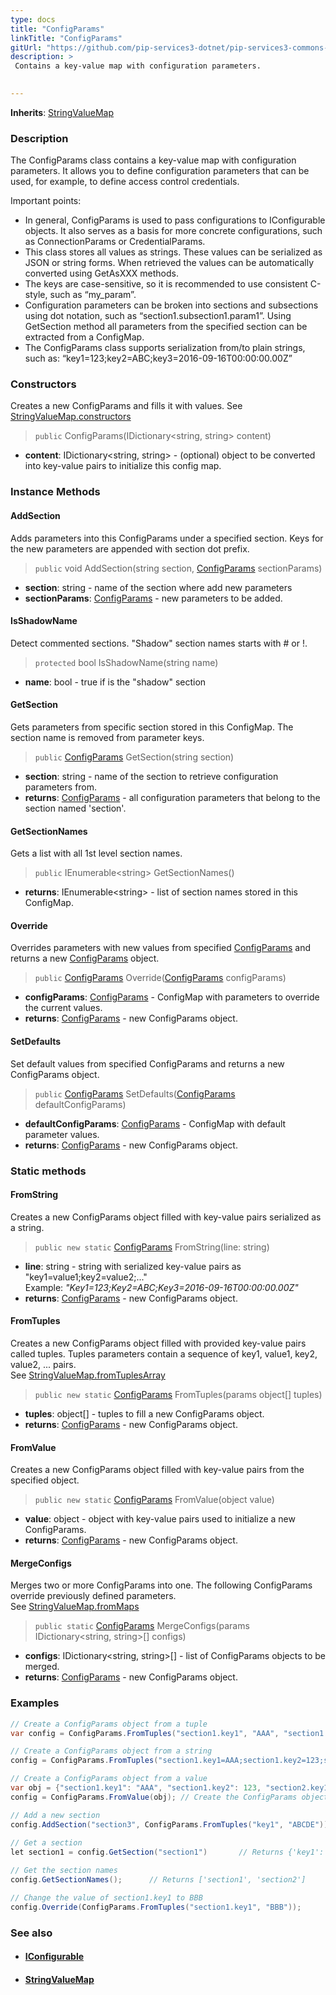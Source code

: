 ```yaml
---
type: docs
title: "ConfigParams"
linkTitle: "ConfigParams"
gitUrl: "https://github.com/pip-services3-dotnet/pip-services3-commons-dotnet"
description: > 
 Contains a key-value map with configuration parameters. 

  
---
```


**Inherits**: [StringValueMap](../../data/string_value_map)

### Description
The ConfigParams class contains a key-value map with configuration parameters. It allows you to define configuration parameters that can be used, for example, to define access control credentials.  

Important points:   
- In general, ConfigParams is used to pass configurations to IConfigurable objects. It also serves as a basis for more concrete configurations, such as ConnectionParams or CredentialParams. 
- This class stores all values as strings. These values can be serialized as JSON or string forms. When retrieved the values can be automatically converted using GetAsXXX methods.
- The keys are case-sensitive, so it is recommended to use consistent C-style, such as “my_param”.
- Configuration parameters can be broken into sections and subsections using dot notation, such as “section1.subsection1.param1”. Using GetSection method all parameters from the specified section can be extracted from a ConfigMap.
- The ConfigParams class supports serialization from/to plain strings, such as: “key1=123;key2=ABC;key3=2016-09-16T00:00:00.00Z”


### Constructors
Creates a new ConfigParams and fills it with values.
See [StringValueMap.constructors](../../data/string_value_map/#constructors)

> `public` ConfigParams(IDictionary\<string, string\> content)

- **content**: IDictionary\<string, string\> - (optional) object to be converted into key-value pairs to initialize this config map.

### Instance Methods  

#### AddSection
Adds parameters into this ConfigParams under a specified section.
Keys for the new parameters are appended with section dot prefix.

> `public` void AddSection(string section, [ConfigParams]() sectionParams)

- **section**: string - name of the section where add new parameters
- **sectionParams**: [ConfigParams]() - new parameters to be added.


#### IsShadowName
Detect commented sections.
"Shadow" section names starts with # or !.

> `protected` bool IsShadowName(string name)

- **name**: bool - true if is the "shadow" section


#### GetSection
Gets parameters from specific section stored in this ConfigMap.
The section name is removed from parameter keys.

> `public` [ConfigParams]() GetSection(string section)

- **section**: string - name of the section to retrieve configuration parameters from.
- **returns**: [ConfigParams]() - all configuration parameters that belong to the section named 'section'. 

#### GetSectionNames
Gets a list with all 1st level section names.

> `public` IEnumerable\<string\> GetSectionNames()

- **returns**: IEnumerable\<string\> - list of section names stored in this ConfigMap.

#### Override
Overrides parameters with new values from specified [ConfigParams]()
and returns a new [ConfigParams]() object.

> `public` [ConfigParams]() Override([ConfigParams]() configParams)

- **configParams**: [ConfigParams]() - ConfigMap with parameters to override the current values.
- **returns**: [ConfigParams]() - new ConfigParams object.

#### SetDefaults
Set default values from specified ConfigParams and returns a new ConfigParams object.

> `public` [ConfigParams]() SetDefaults([ConfigParams]() defaultConfigParams)

- **defaultConfigParams**: [ConfigParams]() - ConfigMap with default parameter values.
- **returns**: [ConfigParams]() - new ConfigParams object.

### Static methods   

#### FromString
Creates a new ConfigParams object filled with key-value pairs serialized as a string.

> `public new static` [ConfigParams]() FromString(line: string)

- **line**: string - string with serialized key-value pairs as "key1=value1;key2=value2;..."  
Example: *"Key1=123;Key2=ABC;Key3=2016-09-16T00:00:00.00Z"*
- **returns**: [ConfigParams]() - new ConfigParams object.

#### FromTuples
Creates a new ConfigParams object filled with provided key-value pairs called tuples.
Tuples parameters contain a sequence of key1, value1, key2, value2, ... pairs.  
See [StringValueMap.fromTuplesArray](../../data/string_value_map/#fromtuplesarray)

> `public new static` [ConfigParams]() FromTuples(params object[] 	tuples)

- **tuples**: object[] - tuples to fill a new ConfigParams object.
- **returns**: [ConfigParams]() - new ConfigParams object.


#### FromValue
Creates a new ConfigParams object filled with key-value pairs from the specified object.

> `public new static` [ConfigParams]() FromValue(object value)

- **value**: object - object with key-value pairs used to initialize a new ConfigParams.
- **returns**: [ConfigParams]() - new ConfigParams object.


#### MergeConfigs
Merges two or more ConfigParams into one. The following ConfigParams override
previously defined parameters.  
See [StringValueMap.fromMaps](../../data/string_value_map/#frommaps)

> `public static` [ConfigParams]() MergeConfigs(params IDictionary\<string, string\>[] 	configs)

- **configs**: IDictionary\<string, string\>[] - list of ConfigParams objects to be merged.
- **returns**: [ConfigParams]() - new ConfigParams object.

### Examples   

```cs
// Create a ConfigParams object from a tuple
var config = ConfigParams.FromTuples("section1.key1", "AAA", "section1.key2", 123, "section2.key1", true);

// Create a ConfigParams object from a string
config = ConfigParams.FromTuples("section1.key1=AAA;section1.key2=123;section2.key1=True");

// Create a ConfigParams object from a value
var obj = {"section1.key1": "AAA", "section1.key2": 123, "section2.key1": true}; // Create a object
config = ConfigParams.FromValue(obj); // Create the ConfigParams object using the object

// Add a new section 
config.AddSection("section3", ConfigParams.FromTuples("key1", "ABCDE"));
                                       
// Get a section                                        
let section1 = config.GetSection("section1")       // Returns {'key1': 'AAA', 'key2': '123'} 

// Get the section names
config.GetSectionNames();      // Returns ['section1', 'section2']

// Change the value of section1.key1 to BBB
config.Override(ConfigParams.FromTuples("section1.key1", "BBB"));
```


### See also
- #### [IConfigurable](../iconfigurable)
- #### [StringValueMap](../../data/string_value_map)
